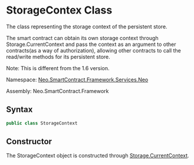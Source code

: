 # StorageContex Class

The class representing the storage context of the persistent store.

The smart contract can obtain its own storage context through Storage.CurrentContext and pass the context as an argument to other contracts(as a way of authorization), allowing other contracts to call the read/write methods for its persistent store.

Note: This is different from the 1.6 version.

Namespace: [Neo.SmartContract.Framework.Services.Neo](../neo.md)

Assembly: Neo.SmartContract.Framework

## Syntax

```c#
public class StorageContext
```

## Constructor

The StorageContext object is constructed through [Storage.CurrentContext](Storage/CurrentContext.md).

